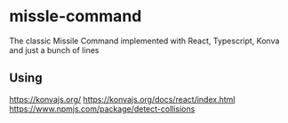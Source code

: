 # missle-command

The classic Missile Command implemented with React, Typescript, Konva and just a bunch of lines

## Using

https://konvajs.org/
https://konvajs.org/docs/react/index.html
https://www.npmjs.com/package/detect-collisions
